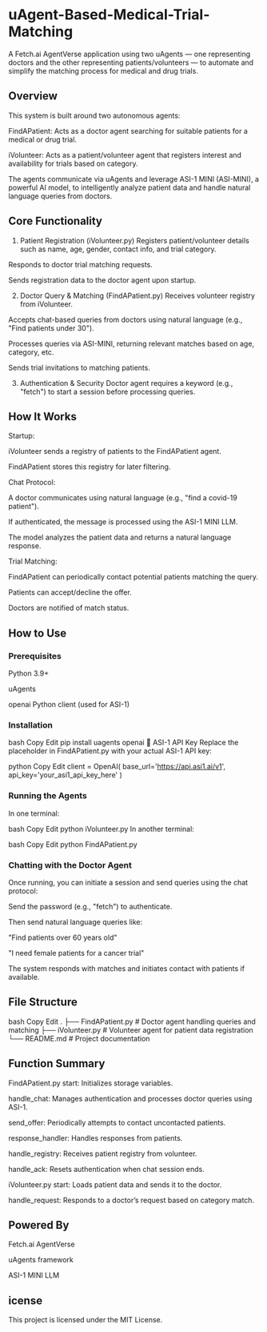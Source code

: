 # uAgent-Based-Medical-Trial-Matching
A Fetch.ai AgentVerse application using two uAgents — one representing doctors and the other representing patients/volunteers — to automate and simplify the matching process for medical and drug trials.

## Overview
This system is built around two autonomous agents:

FindAPatient: Acts as a doctor agent searching for suitable patients for a medical or drug trial.

iVolunteer: Acts as a patient/volunteer agent that registers interest and availability for trials based on category.

The agents communicate via uAgents and leverage ASI-1 MINI (ASI-MINI), a powerful AI model, to intelligently analyze patient data and handle natural language queries from doctors.

## Core Functionality
1. Patient Registration (iVolunteer.py)
Registers patient/volunteer details such as name, age, gender, contact info, and trial category.

Responds to doctor trial matching requests.

Sends registration data to the doctor agent upon startup.

2. Doctor Query & Matching (FindAPatient.py)
Receives volunteer registry from iVolunteer.

Accepts chat-based queries from doctors using natural language (e.g., "Find patients under 30").

Processes queries via ASI-MINI, returning relevant matches based on age, category, etc.

Sends trial invitations to matching patients.

3. Authentication & Security
Doctor agent requires a keyword (e.g., "fetch") to start a session before processing queries.

## How It Works
Startup:

iVolunteer sends a registry of patients to the FindAPatient agent.

FindAPatient stores this registry for later filtering.

Chat Protocol:

A doctor communicates using natural language (e.g., "find a covid-19 patient").

If authenticated, the message is processed using the ASI-1 MINI LLM.

The model analyzes the patient data and returns a natural language response.

Trial Matching:

FindAPatient can periodically contact potential patients matching the query.

Patients can accept/decline the offer.

Doctors are notified of match status.

## How to Use
### Prerequisites
Python 3.9+

uAgents

openai Python client (used for ASI-1)

### Installation
bash
Copy
Edit
pip install uagents openai
🔑 ASI-1 API Key
Replace the placeholder in FindAPatient.py with your actual ASI-1 API key:

python
Copy
Edit
client = OpenAI(
    base_url='https://api.asi1.ai/v1',
    api_key='your_asi1_api_key_here'
)

### Running the Agents
In one terminal:

bash
Copy
Edit
python iVolunteer.py
In another terminal:

bash
Copy
Edit
python FindAPatient.py

### Chatting with the Doctor Agent
Once running, you can initiate a session and send queries using the chat protocol:

Send the password (e.g., "fetch") to authenticate.

Then send natural language queries like:

"Find patients over 60 years old"

"I need female patients for a cancer trial"

The system responds with matches and initiates contact with patients if available.

## File Structure
bash
Copy
Edit
.
├── FindAPatient.py       # Doctor agent handling queries and matching
├── iVolunteer.py         # Volunteer agent for patient data registration
└── README.md             # Project documentation

## Function Summary
FindAPatient.py
start: Initializes storage variables.

handle_chat: Manages authentication and processes doctor queries using ASI-1.

send_offer: Periodically attempts to contact uncontacted patients.

response_handler: Handles responses from patients.

handle_registry: Receives patient registry from volunteer.

handle_ack: Resets authentication when chat session ends.

iVolunteer.py
start: Loads patient data and sends it to the doctor.

handle_request: Responds to a doctor’s request based on category match.

## Powered By
Fetch.ai AgentVerse

uAgents framework

ASI-1 MINI LLM

## icense
This project is licensed under the MIT License.
